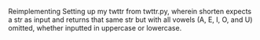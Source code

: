 Reimplementing Setting up my twttr from twttr.py, wherein shorten expects a str as input and returns that same str but with all vowels (A, E, I, O, and U) omitted, whether inputted in uppercase or lowercase.
